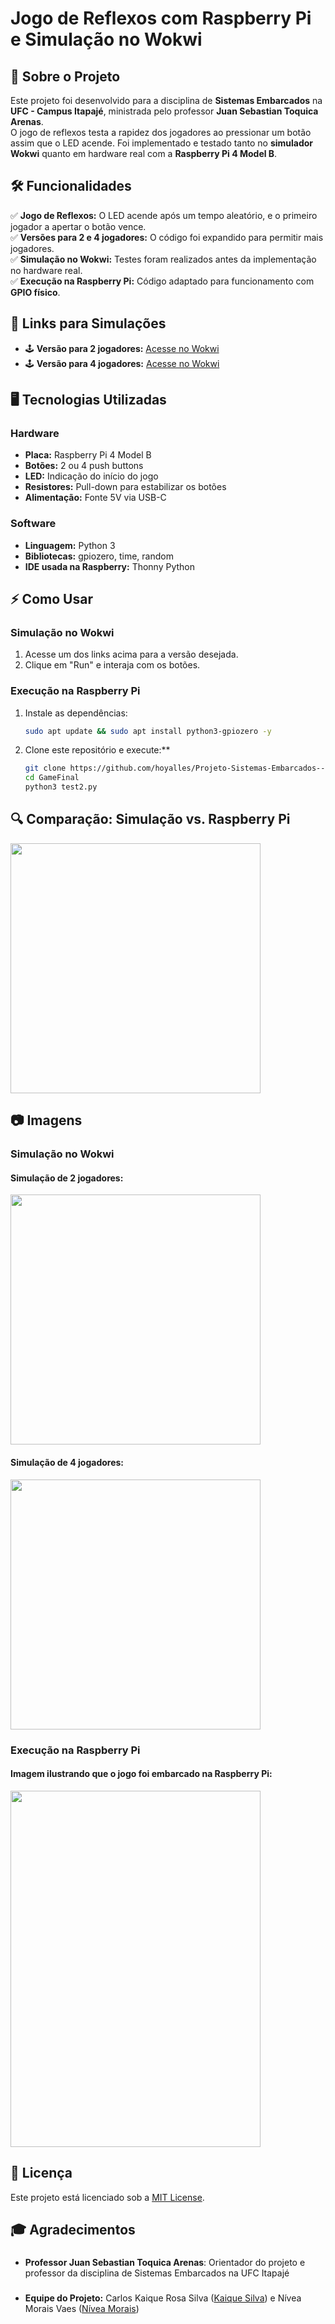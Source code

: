 # Jogo de Reflexos com Raspberry Pi e Simulação no Wokwi

## 📖 Sobre o Projeto
Este projeto foi desenvolvido para a disciplina de **Sistemas Embarcados** na **UFC - Campus Itapajé**, ministrada pelo professor **Juan Sebastian Toquica Arenas**.  
O jogo de reflexos testa a rapidez dos jogadores ao pressionar um botão assim que o LED acende. Foi implementado e testado tanto no **simulador Wokwi** quanto em hardware real com a **Raspberry Pi 4 Model B**.

## 🛠️ Funcionalidades
✅ **Jogo de Reflexos:** O LED acende após um tempo aleatório, e o primeiro jogador a apertar o botão vence.  
✅ **Versões para 2 e 4 jogadores:** O código foi expandido para permitir mais jogadores.  
✅ **Simulação no Wokwi:** Testes foram realizados antes da implementação no hardware real.  
✅ **Execução na Raspberry Pi:** Código adaptado para funcionamento com **GPIO físico**.  

## 🔗 Links para Simulações
- 🕹️ **Versão para 2 jogadores:** [Acesse no Wokwi](https://wokwi.com/projects/422864524911188993)  
- 🕹️ **Versão para 4 jogadores:** [Acesse no Wokwi](https://wokwi.com/projects/422172454337844225)  

## 🖥️ Tecnologias Utilizadas
### **Hardware**
-  **Placa:** Raspberry Pi 4 Model B  
-  **Botões:** 2 ou 4 push buttons  
-  **LED:** Indicação do início do jogo  
-  **Resistores:** Pull-down para estabilizar os botões  
-  **Alimentação:** Fonte 5V via USB-C  

### **Software**
-  **Linguagem:** Python 3  
-  **Bibliotecas:** gpiozero, time, random  
-  **IDE usada na Raspberry:** Thonny Python  

##  ⚡ Como Usar 
### **Simulação no Wokwi**  
1. Acesse um dos links acima para a versão desejada.  
2. Clique em "Run" e interaja com os botões.  

### **Execução na Raspberry Pi**  
1. Instale as dependências:  
   ```bash
   sudo apt update && sudo apt install python3-gpiozero -y

2. Clone este repositório e execute:** 
    ```bash
    git clone https://github.com/hoyalles/Projeto-Sistemas-Embarcados---2024.2.git
    cd GameFinal
    python3 test2.py

## 🔍 **Comparação: Simulação vs. Raspberry Pi**
<img src= "https://drive.google.com/uc?export=view&id=1D-OSJNk90hn1i_tQ1IO1ziDNJ9Ht2DcN" width="400">

## **📷 Imagens**
### **Simulação no Wokwi**
#### **Simulação de 2 jogadores:**
<img src= "https://drive.google.com/uc?export=view&id=1KttgVh3cfpDpJGME2euNmH6TXQ4SFja2" width="400">

#### **Simulação de 4 jogadores:**
<img src= "https://drive.google.com/uc?export=view&id=10z0R2uNt-yKnEkRw4rD5KvJ_FeplgiZg" width="400">

###  Execução na Raspberry Pi 
#### **Imagem ilustrando que o jogo foi embarcado na Raspberry Pi:**
<img src= "https://drive.google.com/uc?export=view&id=1u5mqmAliPXpgY_qHVdCgMlh95JQKp33M" width="400" height="570">

## 📜 Licença  
Este projeto está licenciado sob a [MIT License](LICENSE).  

## 🎓 **Agradecimentos**
###
- **Professor Juan Sebastian Toquica Arenas**: Orientador do projeto e professor da disciplina de Sistemas Embarcados na UFC Itapajé
###
- **Equipe do Projeto:** Carlos Kaique Rosa Silva ([Kaique Silva](https://github.com/hoyalles)) e Nívea Morais Vaes ([Nívea Morais](https://github.com/Vaes3Nivea))
